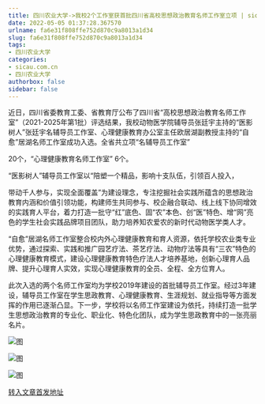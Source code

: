 ```yaml
---
title: 四川农业大学->我校2个工作室获首批四川省高校思想政治教育名师工作室立项 | sicau.com.cn
date: 2022-05-05 01:37:28.367570
urlname: fa6e31f808ffe752d870c9a8013a1d34
slug: fa6e31f808ffe752d870c9a8013a1d34
tags: 
- 四川农业大学
categories:
- sicau.com.cn
- 四川农业大学
authorbox: false
sidebar: false
---
```

近日，四川省委教育工委、省教育厅公布了四川省“高校思想政治教育名师工作室”（2021-2025年第1批）评选结果，我校动物医学院辅导员张廷宇主持的“医影树人”张廷宇名辅导员工作室、心理健康教育办公室主任欧居湖副教授主持的“自愈”居湖名师工作室成功入选。全省共立项“名辅导员工作室”

20个，“心理健康教育名师工作室” 6个。

“医影树人”辅导员工作室以“陪塑一个精品，影响十支队伍，引领百人投入，
<!--more-->
带动千人参与，实现全面覆盖”为建设理念，专注挖掘社会实践所蕴含的思想政治教育内涵和价值引领功能，构建师生共同参与、校企融合联动、线上线下协同增效的实践育人平台，着力打造一批守“红”底色、固“农”本色、创“医”特色、增“网”亮色的学生社会实践品牌项目团队，助力培养知农爱农的新时代动物医学类人才。

“自愈”居湖名师工作室整合校内外心理健康教育和育人资源，依托学校农业类专业优势，通过探索、实践和推广园艺疗法、茶艺疗法、动物疗法等具有“三农”特色的心理健康教育模式，建设心理健康教育特色疗法人才培养基地，创新心理育人品牌、提升心理育人实效，实现心理健康教育的全员、全程、全方位育人。

此次入选的两个名师工作室均为学校2019年建设的首批辅导员工作室。经过3年建设，辅导员工作室在学生思政教育、心理健康教育、生涯规划、就业指导等方面发挥的作用已逐渐凸显。下一步，学校将以名师工作室建设为依托，持续打造一批学生思想政治教育的专业化、职业化、特色化团队，成为学生思政教育中的一张亮丽名片。

![图](https://news.sicau.edu.cn/__local/8/1A/0B/180E60C0E85BC26C14ACA2B41C4_145C5B56_85F7.png)

![图](https://news.sicau.edu.cn/__local/F/83/F3/26C24C807BE4D76F9F83C3875FB_C52D38E5_161F3.png)

![图](https://news.sicau.edu.cn/__local/2/BF/E9/9DAF731F43B085E7B1C500F40BB_27264141_1A2AD.png)

[转入文章首发地址](https://news.sicau.edu.cn/info/1078/67608.htm)